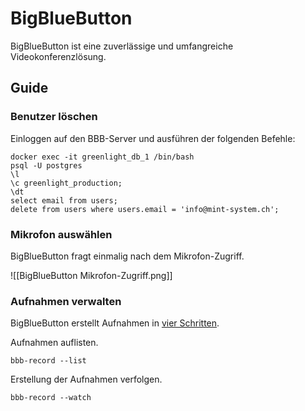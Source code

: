 # BigBlueButton
BigBlueButton ist eine zuverlässige und umfangreiche Videokonferenzlösung.

## Guide

### Benutzer löschen

Einloggen auf den BBB-Server und ausführen der folgenden Befehle:

```
docker exec -it greenlight_db_1 /bin/bash
psql -U postgres
\l
\c greenlight_production;
\dt
select email from users;
delete from users where users.email = 'info@mint-system.ch';
```

### Mikrofon auswählen

BigBlueButton fragt einmalig nach dem Mikrofon-Zugriff.

![[BigBlueButton Mikrofon-Zugriff.png]]

### Aufnahmen verwalten

BigBlueButton erstellt Aufnahmen in [vier Schritten](https://docs.bigbluebutton.org/dev/recording.html#overview).

Aufnahmen auflisten.

```
bbb-record --list
```

Erstellung der Aufnahmen verfolgen.

```
bbb-record --watch
```